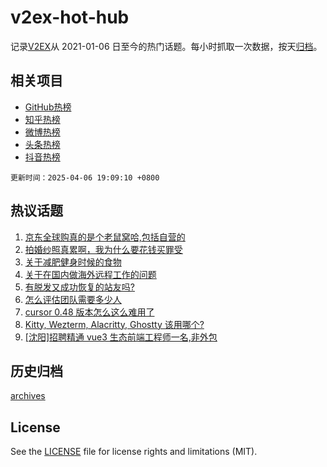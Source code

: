 # v2ex-hot-hub

 记录[V2EX](https://www.v2ex.com/)从 2021-01-06 日至今的热门话题。每小时抓取一次数据，按天[归档](archives)。
 
 ## 相关项目

- [GitHub热榜](https://github.com/lonnyzhang423/github-hot-hub)
- [知乎热榜](https://github.com/lonnyzhang423/zhihu-hot-hub)
- [微博热榜](https://github.com/lonnyzhang423/weibo-hot-hub)
- [头条热榜](https://github.com/lonnyzhang423/toutiao-hot-hub)
- [抖音热榜](https://github.com/lonnyzhang423/douyin-hot-hub)


 `更新时间：2025-04-06 19:09:10 +0800`

## 热议话题

1. [京东全球购真的是个老鼠窝哈,包括自营的](https://www.v2ex.com/t/1123433)
1. [拍婚纱照真累啊，我为什么要花钱买罪受](https://www.v2ex.com/t/1123495)
1. [关于减肥健身时候的食物](https://www.v2ex.com/t/1123514)
1. [关于在国内做海外远程工作的问题](https://www.v2ex.com/t/1123484)
1. [有脱发又成功恢复的站友吗?](https://www.v2ex.com/t/1123496)
1. [怎么评估团队需要多少人](https://www.v2ex.com/t/1123451)
1. [cursor 0.48 版本怎么这么难用了](https://www.v2ex.com/t/1123462)
1. [Kitty, Wezterm, Alacritty, Ghostty 该用哪个?](https://www.v2ex.com/t/1123532)
1. [[沈阳]招聘精通 vue3 生态前端工程师一名,非外包](https://www.v2ex.com/t/1123512)

## 历史归档

[archives](archives)

## License

See the [LICENSE](LICENSE) file for license rights and limitations (MIT).
